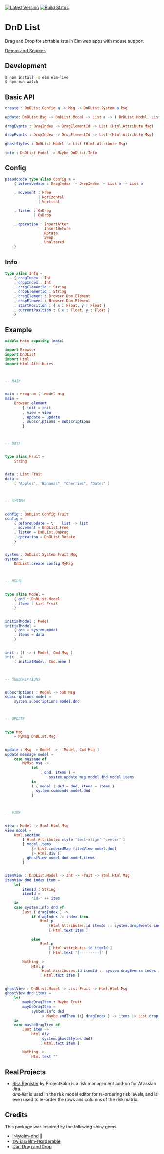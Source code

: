[![Latest Version](https://img.shields.io/elm-package/v/annaghi/dnd-list.svg?label=version)](https://package.elm-lang.org/packages/annaghi/dnd-list/latest/) [![Build Status](https://travis-ci.org/annaghi/dnd-list.svg?branch=master)](https://travis-ci.org/annaghi/dnd-list)

# DnD List

Drag and Drop for sortable lists in Elm web apps with mouse support.

[Demos and Sources](https://annaghi.github.io/dnd-list/)

## Development

```bash
$ npm install -g elm elm-live
$ npm run watch
```

## Basic API

```elm
create : DnDList.Config a -> Msg -> DnDList.System a Msg
```

```elm
update: DnDList.Msg -> DnDList.Model -> List a -> ( DnDList.Model, List a )

dragEvents : DragIndex -> DragElementId -> List (Html.Attribute Msg)

dropEvents : DropIndex -> DropElementId -> List (Html.Attribute Msg)

ghostStyles : DnDList.Model -> List (Html.Attribute Msg)

info : DnDList.Model -> Maybe DnDList.Info
```

## Config

```elm
pseudocode type alias Config a =
    { beforeUpdate : DragIndex -> DropIndex -> List a -> List a

    , movement : Free
               | Horizontal
               | Vertical

    , listen : OnDrag
             | OnDrop

    , operation : InsertAfter
                | InsertBefore
                | Rotate
                | Swap
                | Unaltered
    }
```

## Info

```elm
type alias Info =
    { dragIndex : Int
    , dropIndex : Int
    , dragElementId : String
    , dropElementId : String
    , dragElement : Browser.Dom.Element
    , dropElement : Browser.Dom.Element
    , startPosition : { x : Float, y : Float }
    , currentPosition : { x : Float, y : Float }
    }
```

## Example

```elm
module Main exposing (main)

import Browser
import DnDList
import Html
import Html.Attributes



-- MAIN


main : Program () Model Msg
main =
    Browser.element
        { init = init
        , view = view
        , update = update
        , subscriptions = subscriptions
        }



-- DATA


type alias Fruit =
    String


data : List Fruit
data =
    [ "Apples", "Bananas", "Cherries", "Dates" ]



-- SYSTEM


config : DnDList.Config Fruit
config =
    { beforeUpdate = \_ _ list -> list
    , movement = DnDList.Free
    , listen = DnDList.OnDrag
    , operation = DnDList.Rotate
    }


system : DnDList.System Fruit Msg
system =
    DnDList.create config MyMsg



-- MODEL


type alias Model =
    { dnd : DnDList.Model
    , items : List Fruit
    }


initialModel : Model
initialModel =
    { dnd = system.model
    , items = data
    }


init : () -> ( Model, Cmd Msg )
init _ =
    ( initialModel, Cmd.none )



-- SUBSCRIPTIONS


subscriptions : Model -> Sub Msg
subscriptions model =
    system.subscriptions model.dnd



-- UPDATE


type Msg
    = MyMsg DnDList.Msg


update : Msg -> Model -> ( Model, Cmd Msg )
update message model =
    case message of
        MyMsg msg ->
            let
                ( dnd, items ) =
                    system.update msg model.dnd model.items
            in
            ( { model | dnd = dnd, items = items }
            , system.commands model.dnd
            )



-- VIEW


view : Model -> Html.Html Msg
view model =
    Html.section
        [ Html.Attributes.style "text-align" "center" ]
        [ model.items
            |> List.indexedMap (itemView model.dnd)
            |> Html.div []
        , ghostView model.dnd model.items
        ]


itemView : DnDList.Model -> Int -> Fruit -> Html.Html Msg
itemView dnd index item =
    let
        itemId : String
        itemId =
            "id-" ++ item
    in
    case system.info dnd of
        Just { dragIndex } ->
            if dragIndex /= index then
                Html.p
                    (Html.Attributes.id itemId :: system.dropEvents index itemId)
                    [ Html.text item ]

            else
                Html.p
                    [ Html.Attributes.id itemId ]
                    [ Html.text "[---------]" ]

        Nothing ->
            Html.p
                (Html.Attributes.id itemId :: system.dragEvents index itemId)
                [ Html.text item ]


ghostView : DnDList.Model -> List Fruit -> Html.Html Msg
ghostView dnd items =
    let
        maybeDragItem : Maybe Fruit
        maybeDragItem =
            system.info dnd
                |> Maybe.andThen (\{ dragIndex } -> items |> List.drop dragIndex |> List.head)
    in
    case maybeDragItem of
        Just item ->
            Html.div
                (system.ghostStyles dnd)
                [ Html.text item ]

        Nothing ->
            Html.text ""
```

## Real Projects

- [Risk Register](https://marketplace.atlassian.com/apps/1213146/risk-register?hosting=server&tab=overview) by ProjectBalm is a risk management add-on for Atlassian Jira.  
  _dnd-list_ is used in the risk model editor for re-ordering risk levels, and is even used to re-order the rows and columns of the risk matrix.

## Credits

This package was inspired by the following shiny gems:

- [ir4y/elm-dnd](https://package.elm-lang.org/packages/ir4y/elm-dnd/latest/) :gem:
- [zwilias/elm-reorderable](https://package.elm-lang.org/packages/zwilias/elm-reorderable/latest/)
- [Dart Drag and Drop](https://code.makery.ch/library/dart-drag-and-drop/)
